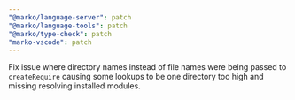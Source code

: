 ```yaml
---
"@marko/language-server": patch
"@marko/language-tools": patch
"@marko/type-check": patch
"marko-vscode": patch
---
```


Fix issue where directory names instead of file names were being passed to `createRequire` causing some lookups to be one directory too high and missing resolving installed modules.

